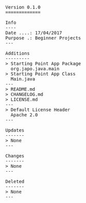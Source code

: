 <pre>

Version 0.1.0
=============

Info
----
Date ....: 17/04/2017
Purpose .: Beginner Projects
---

Additions
---------
> Starting Point App Package
  org.japo.java.main
> Starting Point App Class
  Main.java
---
> README.md
> CHANGELOG.md
> LICENSE.md
---
> Default License Header
  Apache 2.0
---

Updates
-------
> None
---

Changes
-------
> None
---

Deleted
-------
> None
---

</pre>